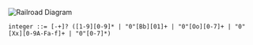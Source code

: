 ![Railroad Diagram](img/integer.png)

	integer ::= [-+]? ([1-9][0-9]* | "0"[Bb][01]+ | "0"[Oo][0-7]+ | "0"[Xx][0-9A-Fa-f]+ | "0"[0-7]*)
